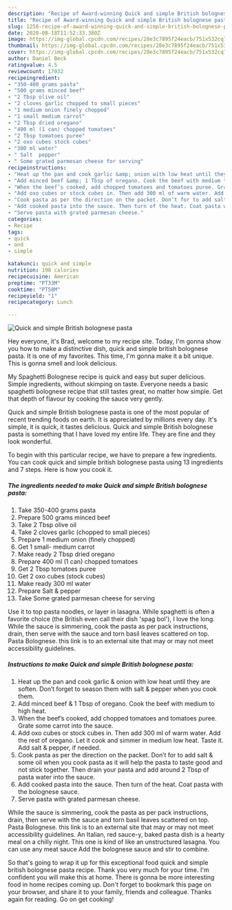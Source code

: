```yaml
---
description: "Recipe of Award-winning Quick and simple British bolognese pasta"
title: "Recipe of Award-winning Quick and simple British bolognese pasta"
slug: 1258-recipe-of-award-winning-quick-and-simple-british-bolognese-pasta
date: 2020-08-18T11:52:33.380Z
image: https://img-global.cpcdn.com/recipes/28e3c7895f24eacb/751x532cq70/quick-and-simple-british-bolognese-pasta-recipe-main-photo.jpg
thumbnail: https://img-global.cpcdn.com/recipes/28e3c7895f24eacb/751x532cq70/quick-and-simple-british-bolognese-pasta-recipe-main-photo.jpg
cover: https://img-global.cpcdn.com/recipes/28e3c7895f24eacb/751x532cq70/quick-and-simple-british-bolognese-pasta-recipe-main-photo.jpg
author: Daniel Beck
ratingvalue: 4.5
reviewcount: 17032
recipeingredient:
- "350-400 grams pasta"
- "500 grams minced beef"
- "2 Tbsp olive oil"
- "2 cloves garlic chopped to small pieces"
- "1 medium onion finely chopped"
- "1 small medium carrot"
- "2 Tbsp dried oregano"
- "400 ml (1 can) chopped tomatoes"
- "2 Tbsp tomatoes puree"
- "2 oxo cubes stock cubes"
- "300 ml water"
- " Salt  pepper"
- " Some grated parmesan cheese for serving"
recipeinstructions:
- "Heat up the pan and cook garlic &amp; onion with low heat until they are soften. Don’t forget to season them with salt &amp; pepper when you cook them."
- "Add minced beef &amp; 1 Tbsp of oregano. Cook the beef with medium to high heat."
- "When the beef’s cooked, add chopped tomatoes and tomatoes puree. Grate some carrot into the sauce."
- "Add oxo cubes or stock cubes in. Then add 300 ml of warm water. Add the rest of oregano. Let it cook and simmer in medium low heat. Taste it. Add salt &amp; pepper, if needed."
- "Cook pasta as per the direction on the packet. Don’t for to add salt &amp; some oil when you cook pasta as it will help the pasta to taste good and not stick together. Then drain your pasta and add around 2 Tbsp of pasta water into the sauce."
- "Add cooked pasta into the sauce. Then turn of the heat. Coat pasta with the bolognese sauce."
- "Serve pasta with grated parmesan cheese."
categories:
- Recipe
tags:
- quick
- and
- simple

katakunci: quick and simple 
nutrition: 198 calories
recipecuisine: American
preptime: "PT33M"
cooktime: "PT58M"
recipeyield: "1"
recipecategory: Lunch

---
```



![Quick and simple British bolognese pasta](https://img-global.cpcdn.com/recipes/28e3c7895f24eacb/751x532cq70/quick-and-simple-british-bolognese-pasta-recipe-main-photo.jpg)

Hey everyone, it's Brad, welcome to my recipe site. Today, I'm gonna show you how to make a distinctive dish, quick and simple british bolognese pasta. It is one of my favorites. This time, I'm gonna make it a bit unique. This is gonna smell and look delicious.

My Spaghetti Bolognese recipe is quick and easy but super delicious. Simple ingredients, without skimping on taste. Everyone needs a basic spaghetti bolognese recipe that still tastes great, no matter how simple. Get that depth of flavour by cooking the sauce very gently.

Quick and simple British bolognese pasta is one of the most popular of recent trending foods on earth. It is appreciated by millions every day. It's simple, it is quick, it tastes delicious. Quick and simple British bolognese pasta is something that I have loved my entire life. They are fine and they look wonderful.


To begin with this particular recipe, we have to prepare a few ingredients. You can cook quick and simple british bolognese pasta using 13 ingredients and 7 steps. Here is how you cook it.

<!--inarticleads1-->

##### The ingredients needed to make Quick and simple British bolognese pasta:

1. Take 350-400 grams pasta
1. Prepare 500 grams minced beef
1. Take 2 Tbsp olive oil
1. Take 2 cloves garlic (chopped to small pieces)
1. Prepare 1 medium onion (finely chopped)
1. Get 1 small- medium carrot
1. Make ready 2 Tbsp dried oregano
1. Prepare 400 ml (1 can) chopped tomatoes
1. Get 2 Tbsp tomatoes puree
1. Get 2 oxo cubes (stock cubes)
1. Make ready 300 ml water
1. Prepare  Salt &amp; pepper
1. Take  Some grated parmesan cheese for serving


Use it to top pasta noodles, or layer in lasagna. While spaghetti is often a favorite choice (the British even call their dish &#39;spag bol&#39;), I love the long. While the sauce is simmering, cook the pasta as per pack instructions, drain, then serve with the sauce and torn basil leaves scattered on top. Pasta Bolognese. this link is to an external site that may or may not meet accessibility guidelines. 

<!--inarticleads2-->

##### Instructions to make Quick and simple British bolognese pasta:

1. Heat up the pan and cook garlic &amp; onion with low heat until they are soften. Don’t forget to season them with salt &amp; pepper when you cook them.
1. Add minced beef &amp; 1 Tbsp of oregano. Cook the beef with medium to high heat.
1. When the beef’s cooked, add chopped tomatoes and tomatoes puree. Grate some carrot into the sauce.
1. Add oxo cubes or stock cubes in. Then add 300 ml of warm water. Add the rest of oregano. Let it cook and simmer in medium low heat. Taste it. Add salt &amp; pepper, if needed.
1. Cook pasta as per the direction on the packet. Don’t for to add salt &amp; some oil when you cook pasta as it will help the pasta to taste good and not stick together. Then drain your pasta and add around 2 Tbsp of pasta water into the sauce.
1. Add cooked pasta into the sauce. Then turn of the heat. Coat pasta with the bolognese sauce.
1. Serve pasta with grated parmesan cheese.


While the sauce is simmering, cook the pasta as per pack instructions, drain, then serve with the sauce and torn basil leaves scattered on top. Pasta Bolognese. this link is to an external site that may or may not meet accessibility guidelines. An Italian, red sauce-y, baked pasta dish is a hearty meal on a chilly night. This one is kind of like an unstructured lasagna. You can use any meat sauce Add the bolognese sauce and stir to combine. 

So that's going to wrap it up for this exceptional food quick and simple british bolognese pasta recipe. Thank you very much for your time. I'm confident you will make this at home. There is gonna be more interesting food in home recipes coming up. Don't forget to bookmark this page on your browser, and share it to your family, friends and colleague. Thanks again for reading. Go on get cooking!
